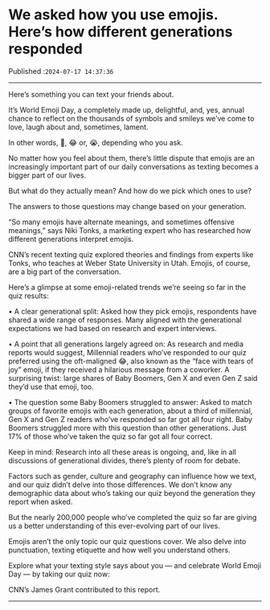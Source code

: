 # We asked how you use emojis. Here’s how different generations responded

Published :`2024-07-17 14:37:36`

---

Here’s something you can text your friends about.

It’s World Emoji Day, a completely made up, delightful, and, yes, annual chance to reflect on the thousands of symbols and smileys we’ve come to love, laugh about and, sometimes, lament.

In other words, 🎉, 😂 or, 😭, depending who you ask.

No matter how you feel about them, there’s little dispute that emojis are an increasingly important part of our daily conversations as texting becomes a bigger part of our lives.

But what do they actually mean? And how do we pick which ones to use?

The answers to those questions may change based on your generation.

“So many emojis have alternate meanings, and sometimes offensive meanings,” says Niki Tonks, a marketing expert who has researched how different generations interpret emojis.

CNN’s recent texting quiz explored theories and findings from experts like Tonks, who teaches at Weber State University in Utah. Emojis, of course, are a big part of the conversation.

Here’s a glimpse at some emoji-related trends we’re seeing so far in the quiz results:

• A clear generational split: Asked how they pick emojis, respondents have shared a wide range of responses. Many aligned with the generational expectations we had based on research and expert interviews.

• A point that all generations largely agreed on: As research and media reports would suggest, Millennial readers who’ve responded to our quiz preferred using the oft-maligned 😂, also known as the “face with tears of joy” emoji, if they received a hilarious message from a coworker. A surprising twist: large shares of Baby Boomers, Gen X and even Gen Z said they’d use that emoji, too.

• The question some Baby Boomers struggled to answer: Asked to match groups of favorite emojis with each generation, about a third of millennial, Gen X and Gen Z readers who’ve responded so far got all four right. Baby Boomers struggled more with this question than other generations. Just 17% of those who’ve taken the quiz so far got all four correct.

Keep in mind: Research into all these areas is ongoing, and, like in all discussions of generational divides, there’s plenty of room for debate.

Factors such as gender, culture and geography can influence how we text, and our quiz didn’t delve into those differences. We don’t know any demographic data about who’s taking our quiz beyond the generation they report when asked.

But the nearly 200,000 people who’ve completed the quiz so far are giving us a better understanding of this ever-evolving part of our lives.

Emojis aren’t the only topic our quiz questions cover. We also delve into punctuation, texting etiquette and how well you understand others.

Explore what your texting style says about you — and celebrate World Emoji Day — by taking our quiz now:

CNN’s James Grant contributed to this report.

---

